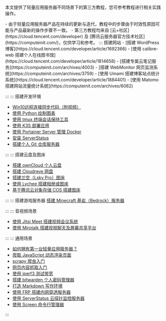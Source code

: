 本文提供了轻量应用服务器不同场景下的第三方教程，您可参考教程进行相关实践操作。


<dx-alert infotype="explain" title="">
- 由于轻量应用服务器产品在持续的更新与迭代，教程中的步骤由于时效性原因可能与产品最新的操作步骤不一致。
- 第三方教程均来自 [云+社区](https://cloud.tencent.com/developer) 及 [腾讯云服务器官方技术社区](https://computeinit.com/)，仅供学习和参考。
</dx-alert>



<dx-accordion>
::: 搭建网站
- [搭建 WordPress 博客](https://cloud.tencent.com/developer/article/1692366)
- [使用 calibre-web 搭建个人在线图书馆](https://cloud.tencent.com/developer/article/1814658)
- [搭建专属云笔记服务](https://computeinit.com/archives/4003)
- [搭建 WebMonitor 网页监测系统](https://computeinit.com/archives/3759)
- [使用 Umami 搭建博客站点统计系统](https://cloud.tencent.com/developer/article/1884401)
- [使用 Matomo 搭建网站流量统计系统](https://computeinit.com/archives/6082) 

:::
::: 搭建开发环境
- [Win10远程连接同步代码（附视频）](https://cloud.tencent.com/developer/article/1744540)
- [使用 Python 绘制图表](https://cloud.tencent.com/developer/article/1727837)
- [使用 tmux 终端会话保持工具](https://cloud.tencent.com/developer/article/1715579)
- [使用 K3S 部署应用](https://cloud.tencent.com/developer/article/1847421)
- [使用 Portainer Server 管理 Docker](https://cloud.tencent.com/developer/article/1840508)
- [安装 ServerStatus](https://computeinit.com/archives/4005)
- [搭建个人 Git 仓库服务器](https://computeinit.com/archives/3753)

:::
::: 搭建云盘及图床
- [搭建 ownCloud 个人云盘](https://cloud.tencent.com/developer/article/1703531)
- [搭建 Cloudreve 网盘](https://cloud.tencent.com/developer/article/1832875)
- [搭建兰空（Lsky Pro）图床](https://computeinit.com/archives/3591)
- [使用 Lychee 搭建相册或图床 ](https://computeinit.com/archives/4492)
- [基于腾讯云对象存储 COS 搭建图床](https://computeinit.com/archives/6981)

:::
::: 搭建游戏服务器
[搭建 Minecraft 基岩（Bedrock）服务器](https://computeinit.com/archives/5035)

:::
::: 音视频场景
- [使用 Jitsi Meet 搭建视频会议系统](https://computeinit.com/archives/6046)
- [使用 Mirotalk 搭建视频聊天及屏幕共享平台](https://computeinit.com/archives/4560)

:::
::: 通用场景
- [如何拥有第一台轻量应用服务器？](https://cloud.tencent.com/developer/article/1801003)
- [爬取 JavaScript 动态渲染页面](https://cloud.tencent.com/developer/article/1710120)
- [scrapy 爬虫入门](https://cloud.tencent.com/developer/article/1699656)
- [网页内容抓取入门](https://cloud.tencent.com/developer/article/1645139)	
- [使用 iperf3 测试带宽	](https://cloud.tencent.com/developer/article/1838570)
- [搭建 bitwarden 个人密码管理器](https://cloud.tencent.com/developer/article/1783188)
- [打造 Markdown 写作环境](https://cloud.tencent.com/developer/article/1831170)
- [使用 FRP 搭建内网穿透服务器](https://computeinit.com/archives/4363)
- [使用 ServerStatus 云探针监控服务器](https://cloud.tencent.com/developer/article/1863933)
- [使用 Screen 命令行管理器](https://computeinit.com/archives/5304)

:::
</dx-accordion>
